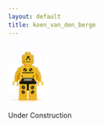 ```yaml
---
layout: default
title: koen_van_den_berge
---
```

<img src="./figs/dummy.jpg" width="80">

Under Construction
